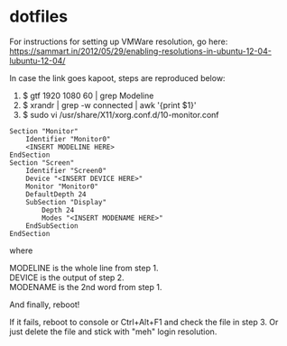 dotfiles
========

For instructions for setting up VMWare resolution, go here: https://sammart.in/2012/05/29/enabling-resolutions-in-ubuntu-12-04-lubuntu-12-04/

In case the link goes kapoot, steps are reproduced below:

1. $ gtf 1920 1080 60 | grep Modeline
2. $ xrandr | grep -w connected | awk '{print $1}'
3. $ sudo vi /usr/share/X11/xorg.conf.d/10-monitor.conf

```
Section "Monitor"
	Identifier "Monitor0"
	<INSERT MODELINE HERE>
EndSection
Section "Screen"
	Identifier "Screen0"
	Device "<INSERT DEVICE HERE>"
	Monitor "Monitor0"
	DefaultDepth 24
	SubSection "Display"
		Depth 24
		Modes "<INSERT MODENAME HERE>"
	EndSubSection
EndSection
```

where

MODELINE is the whole line from step 1.  
DEVICE is the output of step 2.  
MODENAME is the 2nd word from step 1.  

And finally, reboot!

If it fails, reboot to console or Ctrl+Alt+F1 and check the file in step 3. Or just delete the file and stick with "meh" login resolution.

